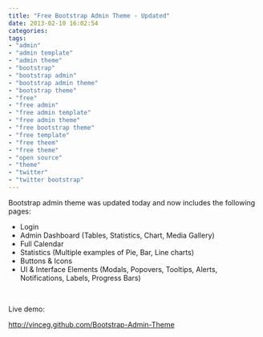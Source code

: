 ```yaml
---
title: "Free Bootstrap Admin Theme - Updated"
date: 2013-02-10 16:02:54
categories: 
tags: 
- "admin"
- "admin template"
- "admin theme"
- "bootstrap"
- "bootstrap admin"
- "bootstrap admin theme"
- "bootstrap theme"
- "free"
- "free admin"
- "free admin template"
- "free admin theme"
- "free bootstrap theme"
- "free template"
- "free theem"
- "free theme"
- "open source"
- "theme"
- "twitter"
- "twitter bootstrap"
---
```


Bootstrap admin theme was updated today and now includes the following pages:
<ul>
	<li>Login</li>
	<li>Admin Dashboard (Tables, Statistics, Chart, Media Gallery)</li>
	<li>Full Calendar</li>
	<li>Statistics (Multiple examples of Pie, Bar, Line charts)</li>
	<li>Buttons &amp; Icons</li>
	<li>UI &amp; Interface Elements (Modals, Popovers, Tooltips, Alerts, Notifications, Labels, Progress Bars)</li>
</ul>
&nbsp;

Live demo:

<a href="http://vinceg.github.com/Bootstrap-Admin-Theme" target="_blank">http://vinceg.github.com/Bootstrap-Admin-Theme

</a>
